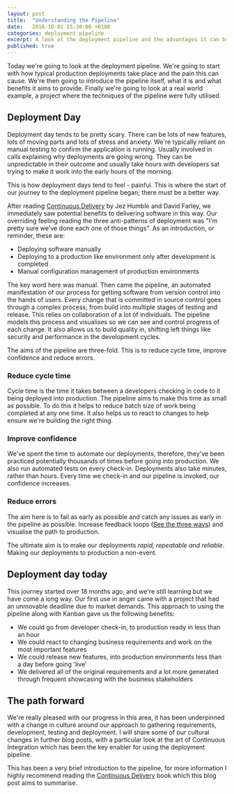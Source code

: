 ```yaml
---
layout: post
title:  "Understanding the Pipeline"
date:   2016-10-01 15:30:00 +0100
categories: deployment pipeline
excerpt: A look at the deployment pipeline and the advantages it can bring.
published: true
---
```


Today we're going to look at the deployment pipeline. We're going to start with how typical production deployments take place and the pain this can cause. We're then going to introduce the pipeline itself, what it is and what benefits it aims to provide. Finally we're going to look at a real world example, a project where the techniques of the pipeline were fully utilised.

## Deployment Day ##

Deployment day tends to be pretty scary. There can be lots of new features, lots of moving parts and lots of stress and anxiety. We're typically reliant on manual testing to confirm the application is running. Usually involved in calls explaining why deployments are going wrong. They can be unpredictable in their outcome and usually take hours with developers sat trying to make it work into the early hours of the morning.

This is how deployment days tend to feel - painful. This is where the start of our journey to the deployment pipeline began; there must be a better way.

After reading [Continuous Delivery](https://www.amazon.co.uk/Continuous-Delivery-Deployment-Automation-Addison-Wesley/dp/0321601912) by Jez Humble and David Farley, we immediately saw potential benefits to delivering software in this way. Our overriding feeling reading the three anti-patterns of deployment was "I'm pretty sure we've done each one of those things". As an introduction, or reminder, these are:

* Deploying software manually
* Deploying to a production like environment only after development is completed
* Manual configuration management of production environments

The key word here was manual. Then came the pipeline, an automated manifestation of our process for getting software from version control into the hands of users. Every change that is committed in source control goes through a complex process, from build into multiple stages of testing and release. This relies on collaboration of a lot of individuals. The pipeline models this process and visualises so we can see and control progress of each change. It also allows us to build quality in, shifting left things like security and performance in the development cycles.

The aims of the pipeline are three-fold. This is to reduce cycle time, improve confidence and reduce errors. 

### Reduce cycle time

Cycle time is the time it takes between a developers checking in code to it being deployed into production. The pipeline aims to make this time as small as possible. To do this it helps to reduce batch size of work being completed at any one time. It also helps us to react to changes to help ensure we're building the right thing.

### Improve confidence

We've spent the time to automate our deployments, therefore, they've been practiced potentially thousands of times before going into production. We also run automated tests on every check-in. Deployments also take minutes, rather than hours. Every time we check-in and our pipeline is invoked, our confidence increases.

### Reduce errors

The aim here is to fail as early as possible and catch any issues as early in the pipeline as possible. Increase feedback loops ([See the three ways](http://itrevolution.com/the-three-ways-principles-underpinning-devops/)) and visualise the path to production.

The ultimate aim is to make our deployments *rapid, repeatable and reliable*. Making our deployments to production a non-event.

## Deployment day today

This journey started over 18 months ago, and we're still learning but we have come a long way. Our first use in anger came with a project that had an unmovable deadline due to market demands. This approach to using the pipeline along with Kanban gave us the following benefits:

* We could go from developer check-in, to production ready in less than an hour
* We could react to changing business requirements and work on the most important features
* We could release new features, into production environments less than a day before going 'live'
* We delivered all of the original requirements and a lot more generated through frequent showcasing with the business stakeholders

## The path forward

We're really pleased with our progress in this area, it has been underpinned with a change in culture around our approach to gathering requirements, development, testing and deployment. I will share some of our cultural changes in further blog posts, with a particular look at the art of Continuous Integration which has been the key enabler for using the deployment pipeline.

This has been a very brief introduction to the pipeline, for more information I highly recommend reading the [Continuous Delivery](https://www.amazon.co.uk/Continuous-Delivery-Deployment-Automation-Addison-Wesley/dp/0321601912) book which this blog post aims to summarise.
